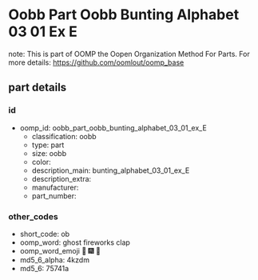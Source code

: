 # Oobb Part Oobb Bunting Alphabet 03 01 Ex E  

note: This is part of OOMP the Oopen Organization Method For Parts. For more details: https://github.com/oomlout/oomp_base

##  part details





### id
* oomp_id: oobb_part_oobb_bunting_alphabet_03_01_ex_E
  * classification: oobb
  * type: part
  * size: oobb
  * color: 
  * description_main: bunting_alphabet_03_01_ex_E
  * description_extra: 
  * manufacturer: 
  * part_number: 

### other_codes
* short_code: ob
* oomp_word: ghost fireworks clap
* oomp_word_emoji :ghost: :fireworks: :clap:
* md5_6_alpha: 4kzdm
* md5_6: 75741a
